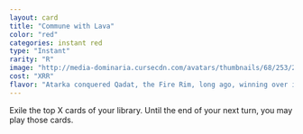 ```yaml
---
layout: card
title: "Commune with Lava"
color: "red"
categories: instant red
type: "Instant"
rarity: "R"
image: "http://media-dominaria.cursecdn.com/avatars/thumbnails/68/253/200/283/635617142291418244.png"
cost: "XRR"
flavor: "Atarka conquered Qadat, the Fire Rim, long ago, winning over its efreet with a promise to spread the glory of fire to all the world."
---
```


Exile the top X cards of your library.  Until the end of your next turn, you may play those cards.
